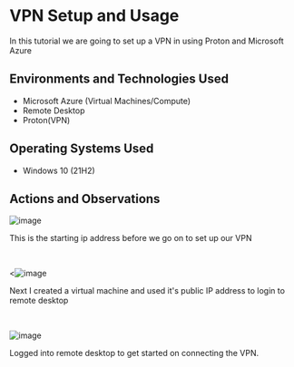 <h1>VPN Setup and Usage</h1>
 In this tutorial we are going to set up a VPN in using Proton and Microsoft Azure<br />


<h2>Environments and Technologies Used</h2>

- Microsoft Azure (Virtual Machines/Compute)
- Remote Desktop
- Proton(VPN)


<h2>Operating Systems Used </h2>

- Windows 10 (21H2)


<h2>Actions and Observations</h2>

![image](https://github.com/AdamDCollins7/Create-Virtual-Machine-in-Azure/assets/99514625/bc6e3482-879d-4301-844d-081646b1d5b6)


<p>
This is the starting ip address before we go on to set up our VPN
</p>
<br />

<![image](https://github.com/AdamDCollins7/Create-Virtual-Machine-in-Azure/assets/99514625/da37e4e8-1f8b-4963-ae86-195527f034dd)

<p>
Next I created a virtual machine and used it's public IP address to login to remote desktop
</p>
<br />

![image](https://github.com/AdamDCollins7/Create-Virtual-Machine-in-Azure/assets/99514625/2a3d5a58-3bef-4f4d-86c2-9c2064effd6f)

<p>
Logged into remote desktop to get started on connecting the VPN.
</p>
<br />



